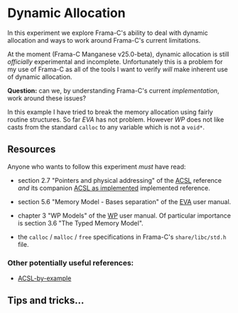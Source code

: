 # Dynamic Allocation

In this experiment we explore Frama-C's ability to deal with dynamic
allocation and ways to work around Frama-C's current limitations.

At the moment (Frama-C Manganese v25.0-beta), dynamic allocation is still
*officially* experimental and incomplete. Unfortunately this is a problem
for my use of Frama-C as all of the tools I want to verify *will* make
inherent use of dynamic allocation.

**Question:** can we, by understanding Frama-C's current *implementation*,
work around these issues?

In this example I have tried to break the memory allocation using fairly
routine structures. So far *EVA* has not problem. However *WP* does not
like casts from the standard `calloc` to any variable which is not a
`void*`.

## Resources

Anyone who wants to follow this experiment *must* have read:

- section 2.7 "Pointers and physical addressing" of the
  [ACSL](https://frama-c.com/download/acsl.pdf) reference *and* its
  companion [ACSL as
  implemented](https://frama-c.com/download/frama-c-acsl-implementation.pdf)
  implemented reference.

- section 5.6 "Memory Model - Bases separation" of the
  [EVA](https://frama-c.com/download/frama-c-eva-manual.pdf) user manual.

- chapter 3 "WP Models" of the
  [WP](https://frama-c.com/download/frama-c-wp-manual.pdf) user manual. Of
  particular importance is section 3.6 "The Typed Memory Model".

- the `calloc` / `malloc` / `free` specifications in Frama-C's
  `share/libc/std.h` file.

### Other potentially useful references:

- [ACSL-by-example](https://github.com/fraunhoferfokus/acsl-by-example/blob/master/ACSL-by-Example.pdf)

## Tips and tricks...

